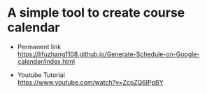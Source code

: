 # A simple tool to create course calendar
* Permanent link\
https://lifuzhang1108.github.io/Generate-Schedule-on-Google-calender/index.html

* Youtube Tutorial\
https://www.youtube.com/watch?v=ZcoZQ6IPpBY
